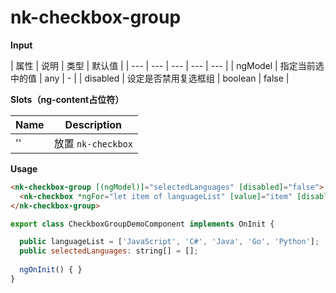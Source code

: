 # nk-checkbox-group

**Input**

| 属性 | 说明 |  类型 | 默认值 |
| --- | --- | --- | --- | --- |
| ngModel | 指定当前选中的值 | any | - |
| disabled | 设定是否禁用复选框组 | boolean | false |
 
**Slots（ng-content占位符）**

| Name | Description |
| --- | --- |
| '' | 放置 `nk-checkbox` |

**Usage**

```html
<nk-checkbox-group [(ngModel)]="selectedLanguages" [disabled]="false">
  <nk-checkbox *ngFor="let item of languageList" [value]="item" [disabled]="item === 'Java'">{{item}}</nk-checkbox>
</nk-checkbox-group>
```

```js
export class CheckboxGroupDemoComponent implements OnInit {

  public languageList = ['JavaScript', 'C#', 'Java', 'Go', 'Python'];
  public selectedLanguages: string[] = [];
  
  ngOnInit() { }
}
```
